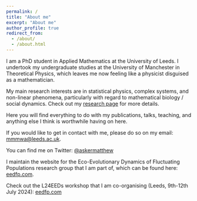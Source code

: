 ```yaml
---
permalink: /
title: "About me"
excerpt: "About me"
author_profile: true
redirect_from: 
  - /about/
  - /about.html
---
```


I am a PhD student in Applied Mathematics at the University of Leeds. I undertook my undergraduate studies at the University of Manchester in Theoretical Physics, which leaves me now feeling like a physicist disguised as a mathematician. 

My main research interests are in statistical physics, complex systems, and non-linear phenomena, particularly with regard to mathematical biology / social dynamics. Check out my [research page](https://mattasker.github.io/research/) for more details.

Here you will find everything to do with my publications, talks, teaching, and anything else I think is worthwhile having on here.

If you would like to get in contact with me, please do so on my email: mmmwa@leeds.ac.uk.

You can find me on Twitter: [@askermatthew](https://twitter.com/askermatthew)

I maintain the website for the Eco-Evolutionary Dynamics of Fluctuating Populations research group that I am part of, which can be found here: [eedfp.com](https://eedfp.com).

Check out the L24EEDs workshop that I am co-organising (Leeds, 9th-12th July 2024): [eedfp.com](https://eedfp.com/l24eeds-workshop)
